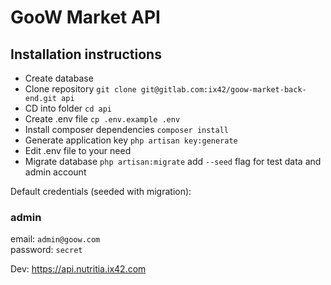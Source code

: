 # GooW Market API

## Installation instructions
* Create database
* Clone repository `git clone git@gitlab.com:ix42/goow-market-back-end.git api`
* CD into folder `cd api`
* Create .env file `cp .env.example .env`
* Install composer dependencies `composer install`
* Generate application key `php artisan key:generate`
* Edit .env file to your need
* Migrate database `php artisan:migrate` add `--seed` flag for test data and admin account




Default credentials (seeded with migration):
 
### admin
email: `admin@goow.com`\
password: `secret`


Dev: https://api.nutritia.ix42.com
